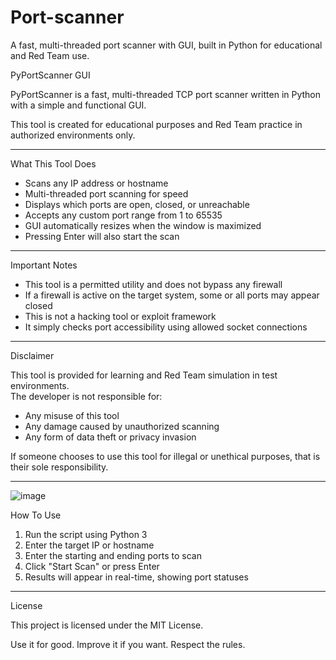 # Port-scanner
A fast, multi-threaded port scanner with GUI, built in Python for educational and Red Team use.

PyPortScanner GUI

PyPortScanner is a fast, multi-threaded TCP port scanner written in Python with a simple and functional GUI.

This tool is created for educational purposes and Red Team practice in authorized environments only.

---

What This Tool Does

- Scans any IP address or hostname
- Multi-threaded port scanning for speed
- Displays which ports are open, closed, or unreachable
- Accepts any custom port range from 1 to 65535
- GUI automatically resizes when the window is maximized
- Pressing Enter will also start the scan

---

Important Notes

- This tool is a permitted utility and does not bypass any firewall
- If a firewall is active on the target system, some or all ports may appear closed
- This is not a hacking tool or exploit framework
- It simply checks port accessibility using allowed socket connections

---

Disclaimer

This tool is provided for learning and Red Team simulation in test environments.  
The developer is not responsible for:

- Any misuse of this tool
- Any damage caused by unauthorized scanning
- Any form of data theft or privacy invasion

If someone chooses to use this tool for illegal or unethical purposes, that is their sole responsibility.

---


![image](https://github.com/user-attachments/assets/a16c1d8a-2ab9-42a2-8c48-19c09fe60990)

How To Use

1. Run the script using Python 3
2. Enter the target IP or hostname
3. Enter the starting and ending ports to scan
4. Click "Start Scan" or press Enter
5. Results will appear in real-time, showing port statuses

---

License

This project is licensed under the MIT License.

Use it for good. Improve it if you want. Respect the rules.

